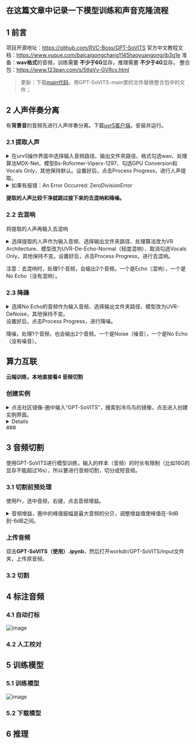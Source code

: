 ## 在这篇文章中记录一下模型训练和声音克隆流程
## 1 前言
项目开源地址：https://github.com/RVC-Boss/GPT-SoVITS
官方中文教程文档：https://www.yuque.com/baicaigongchang1145haoyuangong/ib3g1e
准备：**wav格式**的音频，训练需要 **不少于6G**显存，推理需要 **不少于4G**显存。
整合包：https://www.123pan.com/s/5tIqVv-GVRcv.html

> 更新：下载[main代码](https://github.com/RVC-Boss/GPT-SoVITS/archive/refs/heads/main.zip)，用GPT-SoVITS-main里的文件替换整合包中的文件；

## 2 人声伴奏分离
有**背景音**的音频先进行人声伴奏分离。下载[uvr5客户端](https://github.com/Anjok07/ultimatevocalremovergui/releases)，安装并运行。
### 2.1 提取人声
<details><summary>在urv5操作界面中选择输入音频路径、输出文件夹路径、格式勾选wav、处理算法MDX-Net、模型Bs-Roformer-Viperx-1297、勾选GPU Conversion和Vocals Only，其他保持默认。设置好后，点击Process Progress，进行人声提取。
</summary>
<p>

![image](https://github.com/AlanFox240416/wplinote/assets/167155570/4dc05227-b2ad-4e43-9b3f-ad0d7a802d87)

</p>
</details> 

<details><summary>如果有报错：An Error Occurred: ZeroDivisionError</summary>
<p>

原因：输入的多个音频中有几个**音频的时长太短。**

</p>
</details> 


**提取的人声比较干净就跳过接下来的去混响和降噪。**

### 2.2 去混响
将提取的人声再输入去混响
<details><summary>选择提取的人声作为输入音频、选择输出文件夹路径、处理算法改为VR Architecture、模型改为UVR-De-Echo-Normal（轻度混响）、取消勾选Vocals Only，其他保持不变。设置好后，点击Process Progress，进行去混响。
</summary>
<p>

![image](https://github.com/AlanFox240416/wplinote/assets/167155570/17d39155-2ec4-47d8-9a73-296856628b46)

</p>
</details> 

注意：去混响时，处理1个音频，会输出2个音频。一个是Echo（混响），一个是No Echo（没有混响）。

### 2.3 降躁
<details><summary>选择No Echo的音频作为输入音频、选择输出文件夹路径、模型改为UVR-DeNoise，其他保持不变。
</summary>
<p>

![image](https://github.com/AlanFox240416/wplinote/assets/167155570/9f4870f8-7940-4cfd-91f0-5b8026f86bc7)

</p>
</details> 
设置好后，点击Process Progress，进行降噪。

降噪，处理1个音频，也会输出2个音频。一个是Noise（噪音），一个是No Echo（没有噪音）。

## 算力互联
**云端训练，本地直接看4 音频切割**

### 创建实例
<details><summary>点击社区镜像-圈中输入“GPT-SoVITS”，搜索到冷鸟鸟的镜像，点击进入创建实例界面。</summary>
<p>

![image](https://github.com/AlanFox240416/wplinote/assets/167155570/40278258-57d1-4601-960d-370e7eb94dc2)

<details><summary>实例名称：gsv（会影响到后续的文件夹路径，统一gsv），选择N-3090-24和1卡，勾选同意《服务端口使用承诺书》。</summary>
<p>

![image](https://github.com/AlanFox240416/wplinote/assets/167155570/e83ed594-f70e-408c-8e30-cbd57381f074)

</p>
</details> 
</p>
</details> 

<details><summary>Details</summary>
<p>

![image](https://github.com/AlanFox240416/wplinote/assets/167155570/903dc899-3262-45fe-b942-4365320992ad)

</p>
</details> 
### 

## 3 音频切割
使用GPT-SoVITS进行模型训练，输入的样本（音频）的时长有限制（比如16G的显存不能超过16s），所以要进行音频切割，切分成短音频。

### 3.1 切割前预处理
使用Pr，选中音频，右键，点击音频增益。
<details><summary>音频增益，圈中的峰值振幅是最大音频的分贝，调整增益值使峰值在-9dB到-6dB之间。</summary>
<p>

![image](https://github.com/AlanFox240416/wplinote/assets/167155570/59e46378-73f8-413a-aad3-9c1ab8916b08)

</p>
</details> 

### 上传音频
双击**GPT-SoVITS（使用）.ipynb**，然后打开workdir/GPT-SoVITS/input文件夹，上传原音频。

### 3.2 切割

## 4 标注音频

### 4.1 自动打标
![image](https://github.com/AlanFox240416/wplinote/assets/167155570/fb04c3c1-0a18-4e27-8489-c750cc33230f)

### 4.2 人工校对

## 5 训练模型

### 5.1 训练模型
![image](https://github.com/AlanFox240416/wplinote/assets/167155570/31d6ff3c-2815-4dc0-b43f-699571dc6780)

### 5.2 下载模型

## 6 推理
